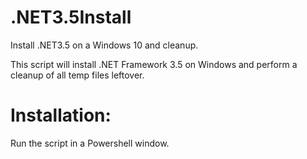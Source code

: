 # .NET3.5Install
Install .NET3.5 on a Windows 10 and cleanup.

This script will install .NET Framework 3.5 on Windows and perform a cleanup of all temp files leftover. 

# Installation:
Run the script in a Powershell window.
